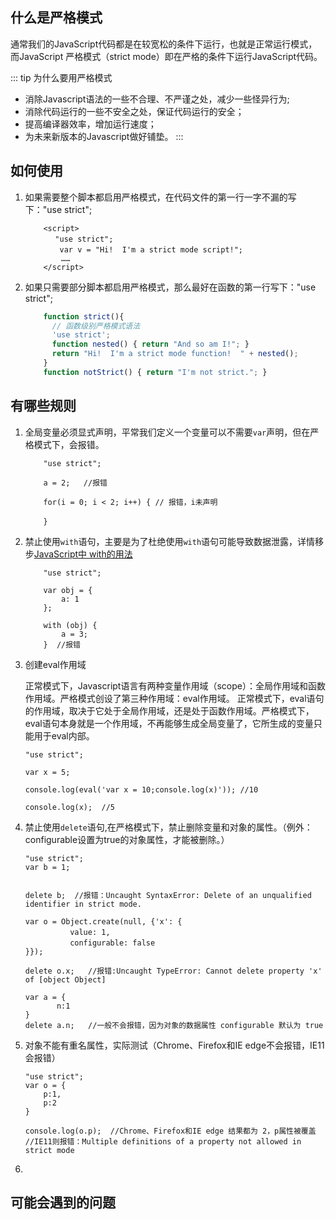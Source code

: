 ## 什么是严格模式
通常我们的JavaScript代码都是在较宽松的条件下运行，也就是正常运行模式，
而JavaScript 严格模式（strict mode）即在严格的条件下运行JavaScript代码。

::: tip 为什么要用严格模式
 - 消除Javascript语法的一些不合理、不严谨之处，减少一些怪异行为;
 - 消除代码运行的一些不安全之处，保证代码运行的安全；
 - 提高编译器效率，增加运行速度；
 - 为未来新版本的Javascript做好铺垫。
:::

## 如何使用
1. 如果需要整个脚本都启用严格模式，在代码文件的第一行一字不漏的写下："use strict";
    ```
        <script>
    　　　　"use strict";
    　　　　 var v = "Hi!  I'm a strict mode script!";
            ……
        </script>
    ```
        
2. 如果只需要部分脚本都启用严格模式，那么最好在函数的第一行写下："use strict";

    ```javascript
        function strict(){
          // 函数级别严格模式语法
          'use strict';
          function nested() { return "And so am I!"; }
          return "Hi!  I'm a strict mode function!  " + nested();
        }
        function notStrict() { return "I'm not strict."; }
    ```

## 有哪些规则
1. 全局变量必须显式声明，平常我们定义一个变量可以不需要`var`声明，但在严格模式下，会报错。
    ```
        "use strict";
        
        a = 2;   //报错
     
        for(i = 0; i < 2; i++) { // 报错，i未声明
     　　
        }  
    ```


2. 禁止使用`with`语句，主要是为了杜绝使用`with`语句可能导致数据泄露，详情移步[JavaScript中 with的用法](https://blog.csdn.net/zwkkkk1/article/details/79725934) 
    ```
        "use strict";
        
        var obj = {
            a: 1
        };
     
        with (obj) {
            a = 3;
        }  //报错
    ``` 
    
3. 创建eval作用域

    正常模式下，Javascript语言有两种变量作用域（scope）：全局作用域和函数作用域。严格模式创设了第三种作用域：eval作用域。
    正常模式下，eval语句的作用域，取决于它处于全局作用域，还是处于函数作用域。严格模式下，eval语句本身就是一个作用域，不再能够生成全局变量了，它所生成的变量只能用于eval内部。
    
    ```
    "use strict";
    
    var x = 5;
    
    console.log(eval('var x = 10;console.log(x)')); //10
    
    console.log(x);  //5
    ```
    
4. 禁止使用`delete`语句,在严格模式下，禁止删除变量和对象的属性。（例外：configurable设置为true的对象属性，才能被删除。）
    
    ```
    "use strict";
    var b = 1;
    
  
   delete b;  //报错：Uncaught SyntaxError: Delete of an unqualified identifier in strict mode.
   
   var o = Object.create(null, {'x': {
   　　　　　　value: 1,
   　　　　　　configurable: false
   }});
   
   delete o.x;   //报错:Uncaught TypeError: Cannot delete property 'x' of [object Object]
   
   var a = {
           n:1
   }
   delete a.n;   //一般不会报错，因为对象的数据属性 configurable 默认为 true
    ```
    
5. 对象不能有重名属性，实际测试（Chrome、Firefox和IE edge不会报错，IE11会报错）

    ``` 
    "use strict";
    var o = {
        p:1,
        p:2
    }
      
    console.log(o.p);  //Chrome、Firefox和IE edge 结果都为 2，p属性被覆盖  
    //IE11则报错：Multiple definitions of a property not allowed in strict mode
    ```
   
6.   
 
 ## 可能会遇到的问题